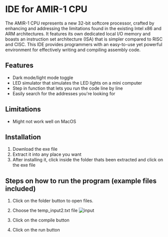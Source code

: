 # IDE for AMIR-1 CPU 
The AMIR-1 CPU represents a new 32-bit softcore processor, crafted by enhancing and addressing the limitations found in the existing Intel x86 and ARM architectures. It features its own dedicated local I/O memory and boasts an instruction set architecture (ISA) that is simpler compared to RISC and CISC. This IDE provides programmers with an easy-to-use yet powerful environment for effectively writing and compiling assembly code. 

## Features
* Dark mode/light mode toggle
* LED simulator that simulates the LED lights on a mini computer
* Step in function that lets you run the code line by line 
* Easily search for the addresses you're looking for

## Limitations
* Might not work well on MacOS

## Installation 
1. Download the exe file
2. Extract it into any place you want
3. After installing it, click inside the folder thats been extracted and click on the exe file

## Steps on how to run the program (example files included)
1. Click on the folder button to open files.

2. Choose the temp_input2.txt file
![input](https://github.com/sleepuntilspring/AMIR-IDE/assets/104352171/6f8e9041-7ce8-4400-9bd2-33cc08632768)
3. Click on the compile button
4. Click on the run button

